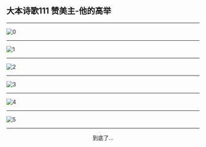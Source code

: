 
## 大本诗歌111 赞美主-他的高举
        
<div id="aplayer0"></div>

<div id="aplayer1"></div>

<div id="aplayer2"></div>

---

<img alt="0" data-original="https://cdn.jsdelivr.net/gh/k34869/shi/data/d0109/0">

---

<img alt="1" data-original="https://cdn.jsdelivr.net/gh/k34869/shi/data/d0109/1">

---

<img alt="2" data-original="https://cdn.jsdelivr.net/gh/k34869/shi/data/d0109/2">

---

<img alt="3" data-original="https://cdn.jsdelivr.net/gh/k34869/shi/data/d0109/3">

---

<img alt="4" data-original="https://cdn.jsdelivr.net/gh/k34869/shi/data/d0109/4">

---

<img alt="5" data-original="https://cdn.jsdelivr.net/gh/k34869/shi/data/d0109/5">

---

<p style="text-align: center">到底了...</p>

<script src="/js/dist-view.js"></script>

<script>
MAIN.id = 'd0109';
        
const ap0 = new APlayer({
    container: document.getElementById('aplayer0'),
    volume: 1,
    loop: 'none',
    preload: 'none',
    audio: [{
        name: 'D111.mp3',
        artist: '大本诗歌',
        url: 'https://res.wx.qq.com/voice/getvoice?mediaid=MzI0NTk3MDM5M18yMjQ3NTE4MjE4',
        cover: '/favicon'
    }]
});
const ap1 = new APlayer({
    container: document.getElementById('aplayer1'),
    volume: 1,
    loop: 'none',
    preload: 'none',
    audio: [{
        name: 'D111第一节领唱.mp3',
        artist: '大本诗歌',
        url: 'https://res.wx.qq.com/voice/getvoice?mediaid=MzI0NTk3MDM5M18yMjQ3NTE4MjE5',
        cover: '/favicon'
    }]
});
const ap2 = new APlayer({
    container: document.getElementById('aplayer2'),
    volume: 1,
    loop: 'none',
    preload: 'none',
    audio: [{
        name: 'D111教唱版.mp3',
        artist: '大本诗歌',
        url: 'https://res.wx.qq.com/voice/getvoice?mediaid=MzI0NTk3MDM5M18yMjQ3NTE4MjIw',
        cover: '/favicon'
    }]
});
</script>
